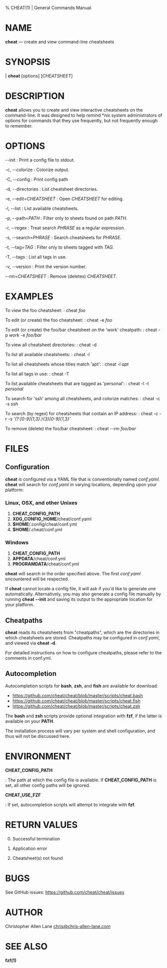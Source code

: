 % CHEAT(1) | General Commands Manual

NAME
====

**cheat** — create and view command-line cheatsheets

SYNOPSIS
========

| **cheat** \[options] \[_CHEATSHEET_]

DESCRIPTION
===========
**cheat** allows you to create and view interactive cheatsheets on the
command-line. It was designed to help remind \*nix system administrators of
options for commands that they use frequently, but not frequently enough to
remember.

OPTIONS
=======

--init
: Print a config file to stdout.

-c, --colorize
: Colorize output.

-C, --config
: Print config path

-d, --directories
: List cheatsheet directories.

-e, --edit=_CHEATSHEET_
: Open _CHEATSHEET_ for editing.

-l, --list
: List available cheatsheets.

-p, --path=_PATH_
: Filter only to sheets found on path _PATH_.

-r, --regex
: Treat search _PHRASE_ as a regular expression.

-s, --search=_PHRASE_
: Search cheatsheets for _PHRASE_.

-t, --tag=_TAG_
: Filter only to sheets tagged with _TAG_.

-T, --tags
: List all tags in use.

-v, --version
: Print the version number.

--rm=_CHEATSHEET_
: Remove (deletes) _CHEATSHEET_.


EXAMPLES
========

To view the foo cheatsheet:
: cheat _foo_

To edit (or create) the foo cheatsheet:
: cheat -e _foo_

To edit (or create) the foo/bar cheatsheet on the 'work' cheatpath:
: cheat -p _work_ -e _foo/bar_

To view all cheatsheet directories:
: cheat -d

To list all available cheatsheets:
: cheat -l

To list all cheatsheets whose titles match 'apt':
: cheat -l _apt_

To list all tags in use:
: cheat -T

To list available cheatsheets that are tagged as 'personal':
: cheat -l -t _personal_

To search for 'ssh' among all cheatsheets, and colorize matches:
: cheat -c -s _ssh_

To search (by regex) for cheatsheets that contain an IP address:
: cheat -c -r -s _'(?:[0-9]{1,3}\.){3}[0-9]{1,3}'_

To remove (delete) the foo/bar cheatsheet:
: cheat --rm _foo/bar_


FILES
=====

Configuration
-------------
**cheat** is configured via a YAML file that is conventionally named
_conf.yaml_.  **cheat** will search for _conf.yaml_ in varying locations,
depending upon your platform:

### Linux, OSX, and other Unixes ###

1. **CHEAT_CONFIG_PATH**
2. **XDG_CONFIG_HOME**/cheat/conf.yaml
3. **$HOME**/.config/cheat/conf.yml
4. **$HOME**/.cheat/conf.yml

### Windows ###

1. **CHEAT_CONFIG_PATH**
2. **APPDATA**/cheat/conf.yml
3. **PROGRAMDATA**/cheat/conf.yml

**cheat** will search in the order specified above. The first _conf.yaml_
encountered will be respected.

If **cheat** cannot locate a config file, it will ask if you'd like to generate
one automatically. Alternatively, you may also generate a config file manually
by running **cheat --init** and saving its output to the appropriate location
for your platform.


Cheatpaths
----------
**cheat** reads its cheatsheets from "cheatpaths", which are the directories in
which cheatsheets are stored. Cheatpaths may be configured in _conf.yaml_, and
viewed via **cheat -d**.

For detailed instructions on how to configure cheatpaths, please refer to the
comments in conf.yml.


Autocompletion
--------------
Autocompletion scripts for **bash**, **zsh**, and **fish** are available for
download:

- <https://github.com/cheat/cheat/blob/master/scripts/cheat.bash>
- <https://github.com/cheat/cheat/blob/master/scripts/cheat.fish>
- <https://github.com/cheat/cheat/blob/master/scripts/cheat.zsh>

The **bash** and **zsh** scripts provide optional integration with **fzf**, if
the latter is available on your **PATH**.

The installation process will vary per system and shell configuration, and thus
will not be discussed here.


ENVIRONMENT
===========

**CHEAT_CONFIG_PATH**

: The path at which the config file is available. If **CHEAT_CONFIG_PATH** is
set, all other config paths will be ignored.

**CHEAT_USE_FZF**

: If set, autocompletion scripts will attempt to integrate with **fzf**.

RETURN VALUES
=============

0. Successful termination

1. Application error

2. Cheatsheet(s) not found


BUGS
====

See GitHub issues: <https://github.com/cheat/cheat/issues>


AUTHOR
======

Christopher Allen Lane <chris@chris-allen-lane.com>


SEE ALSO
========

**fzf(1)**

